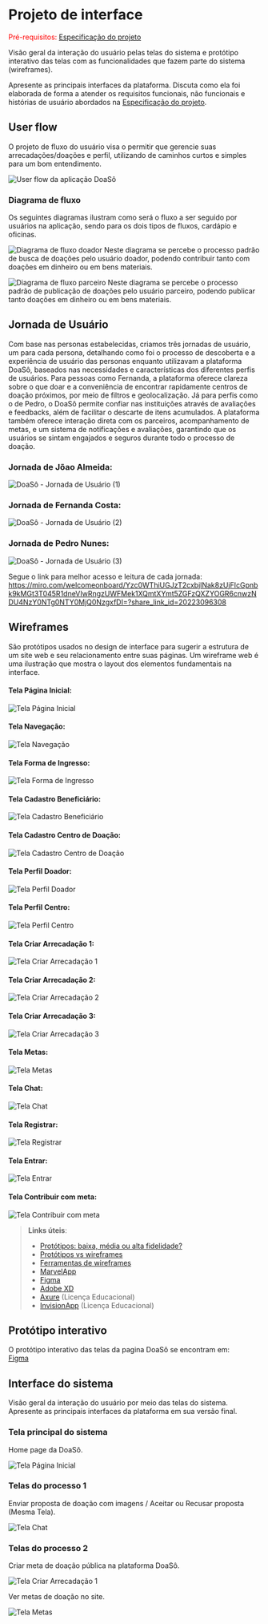 
# Projeto de interface

<span style="color:red">Pré-requisitos: <a href="02-Especificacao.md"> Especificação do projeto</a></span>

Visão geral da interação do usuário pelas telas do sistema e protótipo interativo das telas com as funcionalidades que fazem parte do sistema (wireframes).

 Apresente as principais interfaces da plataforma. Discuta como ela foi elaborada de forma a atender os requisitos funcionais, não funcionais e histórias de usuário abordados na <a href="02-Especificacao.md"> Especificação do projeto</a></span>.

 ## User flow

O projeto de fluxo do usuário visa o permitir que gerencie suas arrecadações/doações e perfil, utilizando de caminhos curtos e simples para um bom entendimento. 

![User flow da aplicação DoaSô](images/User_flow_DoaSô.png)

### Diagrama de fluxo

Os seguintes diagramas ilustram como será o fluxo a ser seguido por usuários na aplicação, sendo para os dois tipos de fluxos, cardápio e oficinas.

![Diagrama de fluxo doador](images/Diagrama%20de%20fluxo%20doador.png)
Neste diagrama se percebe o processo padrão de busca de doações pelo usuário doador, podendo contribuir tanto com doações em dinheiro ou em bens materiais.

![Diagrama de fluxo parceiro](images/Diagrama%20de%20fluxo%20parceiro.png)
Neste diagrama se percebe o processo padrão de publicação de doações pelo usuário parceiro, podendo publicar tanto doações em dinheiro ou em bens materiais.

## Jornada de Usuário

Com base nas personas estabelecidas, criamos três jornadas de usuário, um para cada persona, detalhando como foi o processo de descoberta e a experiência de usuário das personas enquanto utilizavam a plataforma DoaSô, baseados nas necessidades e características dos diferentes perfis de usuários. Para pessoas como Fernanda, a plataforma oferece clareza sobre o que doar e a conveniência de encontrar rapidamente centros de doação próximos, por meio de filtros e geolocalização. Já para perfis como o de Pedro, o DoaSô permite confiar nas instituições através de avaliações e feedbacks, além de facilitar o descarte de itens acumulados. A plataforma também oferece interação direta com os parceiros, acompanhamento de metas, e um sistema de notificações e avaliações, garantindo que os usuários se sintam engajados e seguros durante todo o processo de doação.

### Jornada de Jõao Almeida:

![DoaSô - Jornada de Usuário (1)](https://github.com/user-attachments/assets/e6f6277d-758a-4311-abf2-439fbb92bd8b)

### Jornada de Fernanda Costa:
![DoaSô - Jornada de Usuário (2)](https://github.com/user-attachments/assets/6806e7aa-2574-469b-b2a3-ae712e538e74)

### Jornada de Pedro Nunes:
![DoaSô - Jornada de Usuário (3)](https://github.com/user-attachments/assets/0f6eedcf-020d-4143-9714-53187ec7a372)

Segue o link para melhor acesso e leitura de cada jornada:
https://miro.com/welcomeonboard/Yzc0WThiUGJzT2cxbjlNak8zUjFIcGpnbk9kMGt3T045R1dneVIwRngzUWFMek1XQmtXYmt5ZGFzQXZYOGR6cnwzNDU4NzY0NTg0NTY0MjQ0NzgxfDI=?share_link_id=20223096308

## Wireframes

São protótipos usados no design de interface para sugerir a estrutura de um site web e seu relacionamento entre suas páginas. Um wireframe web é uma ilustração que mostra o layout dos elementos fundamentais na interface.

#### Tela Página Inicial:
![Tela Página Inicial](images/Wireframes/Tela_Página_Inicial.png)

#### Tela Navegação:
![Tela Navegação](images/Wireframes/Tela_Navegação.png)

#### Tela Forma de Ingresso:
![Tela Forma de Ingresso](images/Wireframes/Tela_Forma_ingresso.png)

#### Tela Cadastro Beneficiário:
![Tela Cadastro Beneficiário](images/Wireframes/Tela_Cadastro_Beneficiário.png)

#### Tela Cadastro Centro de Doação:
![Tela Cadastro Centro de Doação](images/Wireframes/Tela_Cadastro_Centro_Doação.png)

#### Tela Perfil Doador:
![Tela Perfil Doador](images/Wireframes/Tela_Perfil_Doador.png)

#### Tela Perfil Centro:
![Tela Perfil Centro](images/Wireframes/Tela_Perfil_Centro.png)

#### Tela Criar Arrecadação 1:
![Tela Criar Arrecadação 1](images/Wireframes/Tela_Criar_Arrecadação1.png)

#### Tela Criar Arrecadação 2:
![Tela Criar Arrecadação 2](images/Wireframes/Tela_Criar_arrecadação2.png)

#### Tela Criar Arrecadação 3:
![Tela Criar Arrecadação 3](images/Wireframes/Tela_Criar_arrecadação3.png)

#### Tela Metas:
![Tela Metas](images/Wireframes/Tela_Metas.png)

#### Tela Chat:
![Tela Chat](images/Wireframes/Tela_Chat.png)

#### Tela Registrar:
![Tela Registrar](images/Wireframes/Tela_Registrar.png)

#### Tela Entrar:
![Tela Entrar](images/Wireframes/Tela_Entrar.png)

#### Tela Contribuir com meta:
![Tela Contribuir com meta](images/Wireframes/Tela_Contribuir_meta.png)
 
> **Links úteis**:
> - [Protótipos: baixa, média ou alta fidelidade?](https://medium.com/ladies-that-ux-br/prot%C3%B3tipos-baixa-m%C3%A9dia-ou-alta-fidelidade-71d897559135)
> - [Protótipos vs wireframes](https://www.nngroup.com/videos/prototypes-vs-wireframes-ux-projects/)
> - [Ferramentas de wireframes](https://rockcontent.com/blog/wireframes/)
> - [MarvelApp](https://marvelapp.com/developers/documentation/tutorials/)
> - [Figma](https://www.figma.com/)
> - [Adobe XD](https://www.adobe.com/br/products/xd.html#scroll)
> - [Axure](https://www.axure.com/edu) (Licença Educacional)
> - [InvisionApp](https://www.invisionapp.com/) (Licença Educacional)

## Protótipo interativo

O protótipo interativo das telas da pagina DoaSô se encontram em:   
[Figma](https://www.figma.com/design/JrDROhX1TekdW4PE24b8Qd/doaS%C3%B4?node-id=0-1&node-type=canvas&t=CdSXDe5a14dHdAE8-0)


## Interface do sistema

Visão geral da interação do usuário por meio das telas do sistema. Apresente as principais interfaces da plataforma em sua versão final.

### Tela principal do sistema

Home page da DoaSô.

![Tela Página Inicial](images/Wireframes/Tela_Página_Inicial.png)


###  Telas do processo 1

Enviar proposta de doação com imagens / Aceitar ou Recusar proposta (Mesma Tela).

![Tela Chat](images/Wireframes/Tela_Chat.png)


### Telas do processo 2

Criar meta de doação pública na plataforma DoaSô.

![Tela Criar Arrecadação 1](images/Wireframes/Tela_Criar_Arrecadação1.png)

Ver metas de doação no site.

![Tela Metas](images/Wireframes/Tela_Metas.png)
